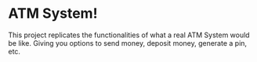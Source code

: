 # ATM System!
This project replicates the functionalities of what a real ATM System would be like. Giving you options to send money, deposit money, generate a pin, etc.
